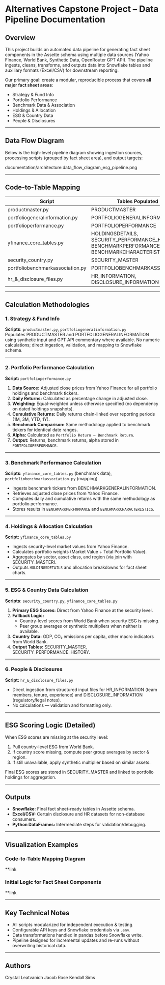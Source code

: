 
# Alternatives Capstone Project – Data Pipeline Documentation

## Overview
This project builds an automated data pipeline for generating fact sheet components in the Assette schema using multiple data sources (Yahoo Finance, World Bank, Synthetic Data, OpenRouter GPT API). The pipeline ingests, cleans, transforms, and outputs data into Snowflake tables and auxiliary formats (Excel/CSV) for downstream reporting.

Our primary goal: create a modular, reproducible process that covers **all major fact sheet areas**:
- Strategy & Fund Info
- Portfolio Performance
- Benchmark Data & Association
- Holdings & Allocation
- ESG & Country Data
- People & Disclosures

---

## Data Flow Diagram
Below is the high-level pipeline diagram showing ingestion sources, processing scripts (grouped by fact sheet area), and output targets:

documentation/architecture:data_flow_diagram_esg_pipeline.png

---

## Code-to-Table Mapping

| Script | Tables Populated |
| --- | --- |
| productmaster.py | PRODUCTMASTER |
| portfoliogeneralinformation.py | PORTFOLIOGENERALINFORMATION |
| portfolioperformance.py | PORTFOLIOPERFORMANCE |
| yfinance_core_tables.py | HOLDINGSDETAILS, SECURITY_PERFORMANCE_HISTORY, BENCHMARKPERFORMANCE, BENCHMARKCHARACTERISTICS |
| security_country.py | SECURITY_MASTER |
| portfoliobenchmarkassociation.py | PORTFOLIOBENCHMARKASSOCIATION |
| hr_&_disclosure_files.py | HR_INFORMATION, DISCLOSURE_INFORMATION |

---

## Calculation Methodologies

### 1. Strategy & Fund Info
**Scripts:** `productmaster.py`, `portfoliogeneralinformation.py`  
Populates PRODUCTMASTER and PORTFOLIOGENERALINFORMATION using synthetic input and GPT API commentary where available. No numeric calculations; direct ingestion, validation, and mapping to Snowflake schema.

---

### 2. Portfolio Performance Calculation
**Script:** `portfolioperformance.py`  
1. **Data Source:** Adjusted close prices from Yahoo Finance for all portfolio holdings and benchmark tickers.
2. **Daily Returns:** Calculated as percentage change in adjusted close.
3. **Weighting:** Equal-weighted unless otherwise specified (no dependency on dated holdings snapshots).
4. **Cumulative Returns:** Daily returns chain-linked over reporting periods (1M, 3M, YTD, 1Y).
5. **Benchmark Comparison:** Same methodology applied to benchmark tickers for identical date ranges.
6. **Alpha:** Calculated as `Portfolio Return – Benchmark Return`.
7. **Output:** Returns, benchmark returns, alpha stored in `PORTFOLIOPERFORMANCE`.

---

### 3. Benchmark Performance Calculation
**Scripts:** `yfinance_core_tables.py` (benchmark data), `portfoliobenchmarkassociation.py` (mapping)  
- Ingests benchmark tickers from BENCHMARKGENERALINFORMATION.  
- Retrieves adjusted close prices from Yahoo Finance.  
- Computes daily and cumulative returns with the same methodology as portfolio performance.  
- Stores results in `BENCHMARKPERFORMANCE` and `BENCHMARKCHARACTERISTICS`.

---

### 4. Holdings & Allocation Calculation
**Script:** `yfinance_core_tables.py`  
- Ingests security-level market values from Yahoo Finance.  
- Calculates portfolio weights (Market Value ÷ Total Portfolio Value).  
- Aggregates by sector, asset class, and region (via join with SECURITY_MASTER).  
- Outputs `HOLDINGSDETAILS` and allocation breakdowns for fact sheet charts.

---

### 5. ESG & Country Data Calculation
**Scripts:** `security_country.py`, `yfinance_core_tables.py`  
1. **Primary ESG Scores:** Direct from Yahoo Finance at the security level.
2. **Fallback Logic:**  
   - Country-level scores from World Bank when security ESG is missing.  
   - Peer group averages or synthetic multipliers when neither is available.  
3. **Country Data:** GDP, CO₂ emissions per capita, other macro indicators from World Bank.
4. **Output Tables:** SECURITY_MASTER, SECURITY_PERFORMANCE_HISTORY.

---

### 6. People & Disclosures
**Script:** `hr_&_disclosure_files.py`  
- Direct ingestion from structured input files for HR_INFORMATION (team members, tenure, experience) and DISCLOSURE_INFORMATION (regulatory/legal notes).  
- No calculations — validation and formatting only.

---

## ESG Scoring Logic (Detailed)
When ESG scores are missing at the security level:
1. Pull country-level ESG from World Bank.
2. If country score missing, compute peer group averages by sector & region.
3. If still unavailable, apply synthetic multiplier based on similar assets.

Final ESG scores are stored in SECURITY_MASTER and linked to portfolio holdings for aggregation.

---

## Outputs
- **Snowflake:** Final fact sheet-ready tables in Assette schema.
- **Excel/CSV:** Certain disclosure and HR datasets for non-database consumers.
- **Python DataFrames:** Intermediate steps for validation/debugging.

---

## Visualization Examples

### Code-to-Table Mapping Diagram
**link

### Initial Logic for Fact Sheet Components
**link

---

## Key Technical Notes
- All scripts modularized for independent execution & testing.
- Configurable API keys and Snowflake credentials via `.env`.
- Data transformations handled in pandas before Snowflake write.
- Pipeline designed for incremental updates and re-runs without overwriting historical data.

---

## Authors
Crystal Leatvanich 
Jacob Rose
Kendall Sims
